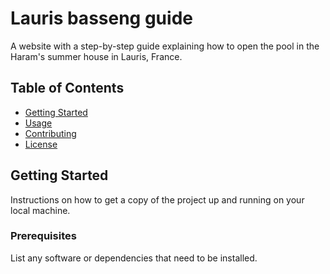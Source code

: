 # Lauris basseng guide

A website with a step-by-step guide explaining how to open the pool in the Haram's summer house in Lauris, France. 

## Table of Contents

- [Getting Started](#getting-started)
- [Usage](#usage)
- [Contributing](#contributing)
- [License](#license)

## Getting Started

Instructions on how to get a copy of the project up and running on your local machine.

### Prerequisites

List any software or dependencies that need to be installed.

